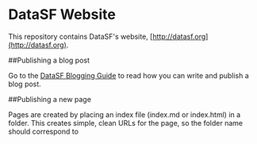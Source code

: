 DataSF Website
==============
This repository contains DataSF's website, [http://datasf.org](http://datasf.org).

##Publishing a blog post

Go to the [DataSF Blogging Guide](https://github.com/datasf/datasf.github.io/tree/staging/blog/_posts/README.md) to read how you can write and publish a blog post.

##Publishing a new page

Pages are created by placing an index file (index.md or index.html) in a folder. This creates simple, clean URLs for the page, so the folder name should correspond to 
